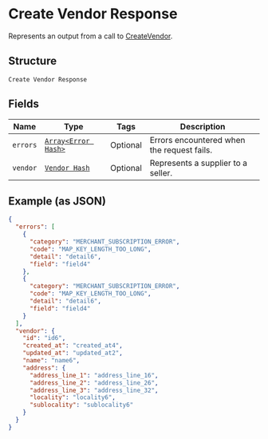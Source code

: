 
# Create Vendor Response

Represents an output from a call to [CreateVendor](../../doc/api/vendors.md#create-vendor).

## Structure

`Create Vendor Response`

## Fields

| Name | Type | Tags | Description |
|  --- | --- | --- | --- |
| `errors` | [`Array<Error Hash>`](../../doc/models/error.md) | Optional | Errors encountered when the request fails. |
| `vendor` | [`Vendor Hash`](../../doc/models/vendor.md) | Optional | Represents a supplier to a seller. |

## Example (as JSON)

```json
{
  "errors": [
    {
      "category": "MERCHANT_SUBSCRIPTION_ERROR",
      "code": "MAP_KEY_LENGTH_TOO_LONG",
      "detail": "detail6",
      "field": "field4"
    },
    {
      "category": "MERCHANT_SUBSCRIPTION_ERROR",
      "code": "MAP_KEY_LENGTH_TOO_LONG",
      "detail": "detail6",
      "field": "field4"
    }
  ],
  "vendor": {
    "id": "id6",
    "created_at": "created_at4",
    "updated_at": "updated_at2",
    "name": "name6",
    "address": {
      "address_line_1": "address_line_16",
      "address_line_2": "address_line_26",
      "address_line_3": "address_line_32",
      "locality": "locality6",
      "sublocality": "sublocality6"
    }
  }
}
```

